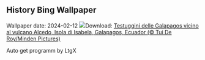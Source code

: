## History Bing Wallpaper
Wallpaper date: 2024-02-12
![](https://www.bing.com/th?id=OHR.GiantTortoise_IT-IT7539494378_UHD.jpg&w=1000)Download: [Testuggini delle Galapagos vicino al vulcano Alcedo, Isola di Isabela, Galapagos, Ecuador (© Tui De Roy/Minden Pictures)](https://www.bing.com/th?id=OHR.GiantTortoise_IT-IT7539494378_UHD.jpg)

Auto get programm by LtgX
